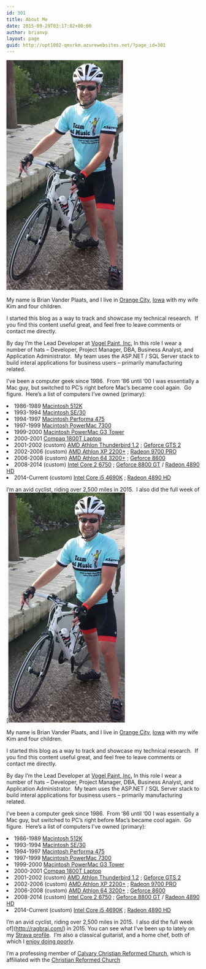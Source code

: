 ```yaml
---
id: 301
title: About Me
date: 2015-09-29T03:17:02+00:00
author: brianvp
layout: page
guid: http://opt1002-qmxrkm.azurewebsites.net/?page_id=301
---
```

<span style="font-weight: 400;"><a href="/wp-content/uploads/2015/09/ragbrai_starting_shot.jpg"><img class="alignleft wp-image-321" src="/wp-content/uploads/2015/09/ragbrai_starting_shot-519x1024.jpg" alt="ragbrai_starting_shot" width="304" height="600" /></a></span>

My name is Brian Vander Plaats, and I live in [Orange City](https://en.wikipedia.org/wiki/Orange_City,_Iowa), [Iowa](https://en.wikipedia.org/wiki/Iowa) with my wife Kim and four children.

I started this blog as a way to track and showcase my technical research.  If you find this content useful great, and feel free to leave comments or contact me directly.

By day I’m the Lead Developer at [Vogel Paint, Inc.](http://www.diamondvogel.com/) In this role I wear a number of hats &#8211; Developer, Project Manager, DBA, Business Analyst, and Application Administrator.  My team uses the ASP.NET / SQL Server stack to build interal applications for business users &#8211; primarily manufacturing related.

I’ve been a computer geek since 1986.  From ‘86 until ‘00 I was essentially a Mac guy, but switched to PC’s right before Mac’s became cool again.  Go figure.  Here’s a list of computers I’ve owned (primary):

<li style="text-align: justify;">
  1986-1989 <a href="http://apple-history.com/512k">Macintosh 512K</a>
</li>
<li style="text-align: justify;">
  1993-1994 <a href="http://apple-history.com/se30">Macintosh SE/30</a>
</li>
<li style="text-align: justify;">
  1994-1997 <a href="http://apple-history.com/605">Macintosh Performa 475</a>
</li>
<li style="text-align: justify;">
  1997-1999 <a href="http://apple-history.com/7300">Macintosh PowerMac 7300 </a>
</li>
<li style="text-align: justify;">
  1999-2000 <a href="http://apple-history.com/g3blue">Macintosh PowerMac G3 Tower</a>
</li>
<li style="text-align: justify;">
  2000-2001 <a href="https://en.wikipedia.org/wiki/Compaq_Presario">Compaq 1800T Laptop</a>
</li>
<li style="text-align: justify;">
  2001-2002 (custom) <a href="https://en.wikipedia.org/wiki/List_of_AMD_microprocessors">AMD Athlon Thunderbird 1.2</a> ; <a href="https://en.wikipedia.org/wiki/GeForce_2_series">Geforce GTS 2</a>
</li>
<li style="text-align: justify;">
  2002-2006 (custom) <a href="https://en.wikipedia.org/wiki/List_of_AMD_Athlon_XP_microprocessors">AMD Athlon XP 2200+</a> ; <a href="https://en.wikipedia.org/wiki/ATi_Radeon_R300_Series">Radeon 9700 PRO</a>
</li>
<li style="text-align: justify;">
  2006-2008 (custom) <a href="https://en.wikipedia.org/wiki/Athlon_64">AMD Athlon 64 3200+</a> ; <a href="https://en.wikipedia.org/wiki/GeForce_8_series">Geforce 8600</a>
</li>
<li style="text-align: justify;">
  2008-2014 (custom) <a href="https://en.wikipedia.org/wiki/List_of_Intel_Core_2_microprocessors">Intel Core 2 6750</a> ; <a href="https://en.wikipedia.org/wiki/GeForce_8_series">Geforce 8800 GT</a> / <a href="https://en.wikipedia.org/wiki/Radeon_HD_4000_series">Radeon 4890 HD</a>
</li>
<li style="text-align: justify;">
  2014-Current (custom) <a href="https://en.wikipedia.org/wiki/List_of_Intel_Core_i5_microprocessors">Intel Core i5 4690K</a> ; <a href="https://en.wikipedia.org/wiki/Radeon_HD_4000_series">Radeon 4890 HD</a>
</li>

I’m an avid cyclist, riding over 2,500 miles in 2015.  I also did the full week of [<span style="font-weight: 400;"><a href="/wp-content/uploads/2015/09/ragbrai_starting_shot.jpg"><img class="alignleft wp-image-321" src="/wp-content/uploads/2015/09/ragbrai_starting_shot-519x1024.jpg" alt="ragbrai_starting_shot" width="304" height="600" /></a></span>

My name is Brian Vander Plaats, and I live in [Orange City](https://en.wikipedia.org/wiki/Orange_City,_Iowa), [Iowa](https://en.wikipedia.org/wiki/Iowa) with my wife Kim and four children.

I started this blog as a way to track and showcase my technical research.  If you find this content useful great, and feel free to leave comments or contact me directly.

By day I’m the Lead Developer at [Vogel Paint, Inc.](http://www.diamondvogel.com/) In this role I wear a number of hats &#8211; Developer, Project Manager, DBA, Business Analyst, and Application Administrator.  My team uses the ASP.NET / SQL Server stack to build interal applications for business users &#8211; primarily manufacturing related.

I’ve been a computer geek since 1986.  From ‘86 until ‘00 I was essentially a Mac guy, but switched to PC’s right before Mac’s became cool again.  Go figure.  Here’s a list of computers I’ve owned (primary):

<li style="text-align: justify;">
  1986-1989 <a href="http://apple-history.com/512k">Macintosh 512K</a>
</li>
<li style="text-align: justify;">
  1993-1994 <a href="http://apple-history.com/se30">Macintosh SE/30</a>
</li>
<li style="text-align: justify;">
  1994-1997 <a href="http://apple-history.com/605">Macintosh Performa 475</a>
</li>
<li style="text-align: justify;">
  1997-1999 <a href="http://apple-history.com/7300">Macintosh PowerMac 7300 </a>
</li>
<li style="text-align: justify;">
  1999-2000 <a href="http://apple-history.com/g3blue">Macintosh PowerMac G3 Tower</a>
</li>
<li style="text-align: justify;">
  2000-2001 <a href="https://en.wikipedia.org/wiki/Compaq_Presario">Compaq 1800T Laptop</a>
</li>
<li style="text-align: justify;">
  2001-2002 (custom) <a href="https://en.wikipedia.org/wiki/List_of_AMD_microprocessors">AMD Athlon Thunderbird 1.2</a> ; <a href="https://en.wikipedia.org/wiki/GeForce_2_series">Geforce GTS 2</a>
</li>
<li style="text-align: justify;">
  2002-2006 (custom) <a href="https://en.wikipedia.org/wiki/List_of_AMD_Athlon_XP_microprocessors">AMD Athlon XP 2200+</a> ; <a href="https://en.wikipedia.org/wiki/ATi_Radeon_R300_Series">Radeon 9700 PRO</a>
</li>
<li style="text-align: justify;">
  2006-2008 (custom) <a href="https://en.wikipedia.org/wiki/Athlon_64">AMD Athlon 64 3200+</a> ; <a href="https://en.wikipedia.org/wiki/GeForce_8_series">Geforce 8600</a>
</li>
<li style="text-align: justify;">
  2008-2014 (custom) <a href="https://en.wikipedia.org/wiki/List_of_Intel_Core_2_microprocessors">Intel Core 2 6750</a> ; <a href="https://en.wikipedia.org/wiki/GeForce_8_series">Geforce 8800 GT</a> / <a href="https://en.wikipedia.org/wiki/Radeon_HD_4000_series">Radeon 4890 HD</a>
</li>
<li style="text-align: justify;">
  2014-Current (custom) <a href="https://en.wikipedia.org/wiki/List_of_Intel_Core_i5_microprocessors">Intel Core i5 4690K</a> ; <a href="https://en.wikipedia.org/wiki/Radeon_HD_4000_series">Radeon 4890 HD</a>
</li>

I’m an avid cyclist, riding over 2,500 miles in 2015.  I also did the full week of](http://ragbrai.com/) in 2015. You can see what I’ve been up to lately on my [Strava profile](https://www.strava.com/athletes/9267467).  I’m also a classical guitarist, and a home chef, both of which I [enjoy doing poorly](https://www.chesterton.org/a-thing-worth-doing/).

<span style="font-weight: 400;">I’m a professing member of </span>[<span style="font-weight: 400;">Calvary Christian Reformed Church</span>](http://www.calvaryorangecity.com/)<span style="font-weight: 400;">, which is affiliated with the </span>[<span style="font-weight: 400;">Christian Reformed Church</span>](http://www.crcna.org/)